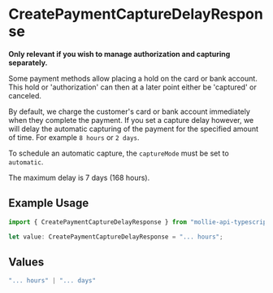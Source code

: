 # CreatePaymentCaptureDelayResponse

**Only relevant if you wish to manage authorization and capturing separately.**

Some payment methods allow placing a hold on the card or bank account. This hold or 'authorization' can then at a
later point either be 'captured' or canceled.

By default, we charge the customer's card or bank account immediately when they complete the payment. If you set a
capture delay however, we will delay the automatic capturing of the payment for the specified amount of time. For
example `8 hours` or `2 days`.

To schedule an automatic capture, the `captureMode` must be set to `automatic`.

The maximum delay is 7 days (168 hours).

## Example Usage

```typescript
import { CreatePaymentCaptureDelayResponse } from "mollie-api-typescript/models/operations";

let value: CreatePaymentCaptureDelayResponse = "... hours";
```

## Values

```typescript
"... hours" | "... days"
```